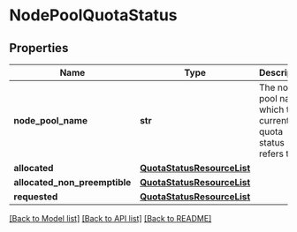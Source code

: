 # NodePoolQuotaStatus

## Properties
Name | Type | Description | Notes
------------ | ------------- | ------------- | -------------
**node_pool_name** | **str** | The node pool name which the current quota status refers to. | [optional] 
**allocated** | [**QuotaStatusResourceList**](QuotaStatusResourceList.md) |  | [optional] 
**allocated_non_preemptible** | [**QuotaStatusResourceList**](QuotaStatusResourceList.md) |  | [optional] 
**requested** | [**QuotaStatusResourceList**](QuotaStatusResourceList.md) |  | [optional] 

[[Back to Model list]](../README.md#documentation-for-models) [[Back to API list]](../README.md#documentation-for-api-endpoints) [[Back to README]](../README.md)

